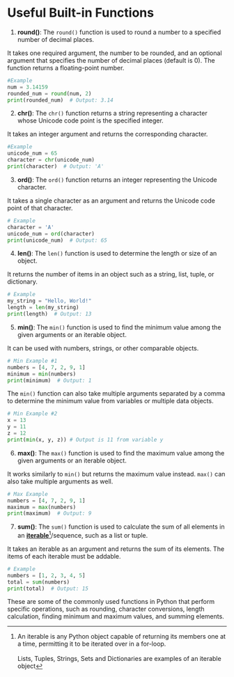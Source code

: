 # Useful Built-in Functions

1. **round()**: The `round()` function is used to round a number to a specified number of decimal places.&#x20;

It takes one required argument, the number to be rounded, and an optional argument that specifies the number of decimal places (default is 0). The function returns a floating-point number.

```python
#Example
num = 3.14159
rounded_num = round(num, 2)
print(rounded_num)  # Output: 3.14
```

2. **chr()**: The `chr()` function returns a string representing a character whose Unicode code point is the specified integer.&#x20;

It takes an integer argument and returns the corresponding character.

```python
#Example
unicode_num = 65
character = chr(unicode_num)
print(character)  # Output: 'A'
```

3. **ord()**: The `ord()` function returns an integer representing the Unicode character.&#x20;

It takes a single character as an argument and returns the Unicode code point of that character.&#x20;

```python
# Example
character = 'A'
unicode_num = ord(character)
print(unicode_num)  # Output: 65
```

4. **len()**: The `len()` function is used to determine the length or size of an object.&#x20;

It returns the number of items in an object such as a string, list, tuple, or dictionary.

```python
# Example
my_string = "Hello, World!"
length = len(my_string)
print(length)  # Output: 13
```

5. **min()**: The `min()` function is used to find the minimum value among the given arguments or an iterable object.&#x20;

It can be used with numbers, strings, or other comparable objects.

```python
# Min Example #1
numbers = [4, 7, 2, 9, 1]
minimum = min(numbers)
print(minimum)  # Output: 1
```

The `min()` function can also take multiple arguments separated by a comma to determine the minimum value from variables or multiple data objects.

```python
# Min Example #2
x = 13
y = 11
z = 12
print(min(x, y, z)) # Output is 11 from variable y
```

6. **max()**: The `max()` function is used to find the maximum value among the given arguments or an iterable object.&#x20;

It works similarly to `min()` but returns the maximum value instead. `max()` can also take multiple arguments as well.

```python
# Max Example
numbers = [4, 7, 2, 9, 1]
maximum = max(numbers)
print(maximum)  # Output: 9
```

7. **sum()**: The `sum()` function is used to calculate the sum of all elements in an [**iterable**](#user-content-fn-1)[^1]/sequence, such as a list or tuple.&#x20;

It takes an iterable as an argument and returns the sum of its elements. The items of each iterable must be addable.

```python
# Example
numbers = [1, 2, 3, 4, 5]
total = sum(numbers)
print(total)  # Output: 15
```

These are some of the commonly used functions in Python that perform specific operations, such as rounding, character conversions, length calculation, finding minimum and maximum values, and summing elements.



[^1]: An iterable is any Python object capable of returning its members one at a time, permitting it to be iterated over in a for-loop.\
    \
    Lists, Tuples, Strings, Sets and Dictionaries are examples of an iterable object
